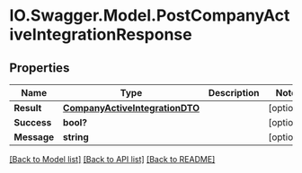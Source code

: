 # IO.Swagger.Model.PostCompanyActiveIntegrationResponse
## Properties

Name | Type | Description | Notes
------------ | ------------- | ------------- | -------------
**Result** | [**CompanyActiveIntegrationDTO**](CompanyActiveIntegrationDTO.md) |  | [optional] 
**Success** | **bool?** |  | [optional] 
**Message** | **string** |  | [optional] 

[[Back to Model list]](../README.md#documentation-for-models) [[Back to API list]](../README.md#documentation-for-api-endpoints) [[Back to README]](../README.md)

